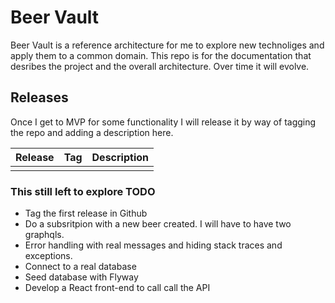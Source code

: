 # Beer Vault 

Beer Vault is a reference architecture for me to explore new technoliges and apply them to a common domain.  This repo is for the documentation that desribes the project and the overall architecture.  Over time it will evolve.

## Releases
Once I get to MVP for some functionality I will release it by way of tagging the repo and adding a description here.

| Release  | Tag  | Description |
|----------|------|-------------|
|          |      |             |

### This still left to explore TODO
- Tag the first release in Github
- Do a subsritpion with a new beer created.  I will have to have two graphqls.
- Error handling with real messages and hiding stack traces and exceptions.
- Connect to a real database
- Seed database with Flyway
- Develop a React front-end to call call the API

